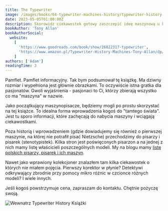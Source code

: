 ```yaml
---
title: The Typewriter
image: /images/books/04-typewriter-machines-history/typewriter-history-machines-writes--4.jpg
date: 2023-05-05T01:00:00Z
description: Skorowidz ciekawostek gotowy zaszczepić ideę maszynową u każdego.
bookAuthor: 'Tony Allan'
bookAuthorSocial:
  website:
    [
      'https://www.goodreads.com/book/show/26822317-typewriter',
      'https://www.amazon.pl/Typewriter-History-Machines-Tony-Allan/dp/1627950346',
    ]
authors: ['Adam']
readingTime: 3
---
```



Pamflet. Pamflet informacyjny. Tak bym podsumował tę książkę. Ma dziwny rozmiar i wypełniona jest głównie obrazkami. To oczywiście istna gratka dla pasjonatów. Gwoli wyjaśnienia - pasjonaci to Ci, którzy zbierają wszystko co ma "maszyna" w nazwie.

Jako początkujący maszynopisacze, będziemy mogli po prostu skorzystać na tej książce. To idealna forma wprowadzenia kogoś do "tamtego świata". Jest tu sporo informacji, które zachęcają do nabycia maszyny i wciągają ciekawostkami.

Poza historią i wprowadzeniem (gdzie dowiadujemy się również o pierwszej maszynie, na której nie potrafił pisać Nietzsche) przechodzimy do pisarzy i pisarek (stenotypistek). Kilka stron jest poświęconych pisarzon a na jednej z nich mamy listę właścicieli poszczególnych modeli. My na blogu mamy [listę polskich pisarzy, pisarek i ich maszyn](https://www.maszynopisani.pl/2022-10-02-polscy-pisarze-pisarki-i-ich-maszyny-do-pisania).

Nawet jako wprawiony kolekcjoner znalazłem tam kilka ciekawostek o których nie miałem pojęcia. Pierwszy korektor w płynie? Detektywi odkrywający zbrodnie przy pomocy mikro różnic w czcionce różnych modeli? I wiele innych.

Jeśli kogoś powstrzymuje cena, zapraszam do kontaktu. Chętnie pożyczę swoją.


![Wewnatrz Typewriter History Książki](/images/books/04-typewriter-machines-history/typewriter-history-machines-writes.jpg)